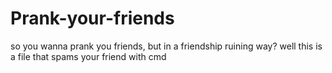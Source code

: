 # Prank-your-friends
so you wanna prank you friends, but in a friendship ruining way?
well this is a file that spams your friend with cmd
